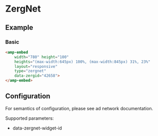 <!---
Copyright 2015 The AMP HTML Authors. All Rights Reserved.

Licensed under the Apache License, Version 2.0 (the "License");
you may not use this file except in compliance with the License.
You may obtain a copy of the License at

      http://www.apache.org/licenses/LICENSE-2.0

Unless required by applicable law or agreed to in writing, software
distributed under the License is distributed on an "AS-IS" BASIS,
WITHOUT WARRANTIES OR CONDITIONS OF ANY KIND, either express or implied.
See the License for the specific language governing permissions and
limitations under the License.
-->

# ZergNet

## Example

### Basic

```html
<amp-embed
	width="780" height="100"
	heights="(max-width:645px) 100%, (max-width:845px) 31%, 23%"
	layout="responsive"
	type="zergnet"
	data-zergid="42658">
</amp-embed>
```

## Configuration

For semantics of configuration, please see ad network documentation.

Supported parameters:

- data-zergnet-widget-id